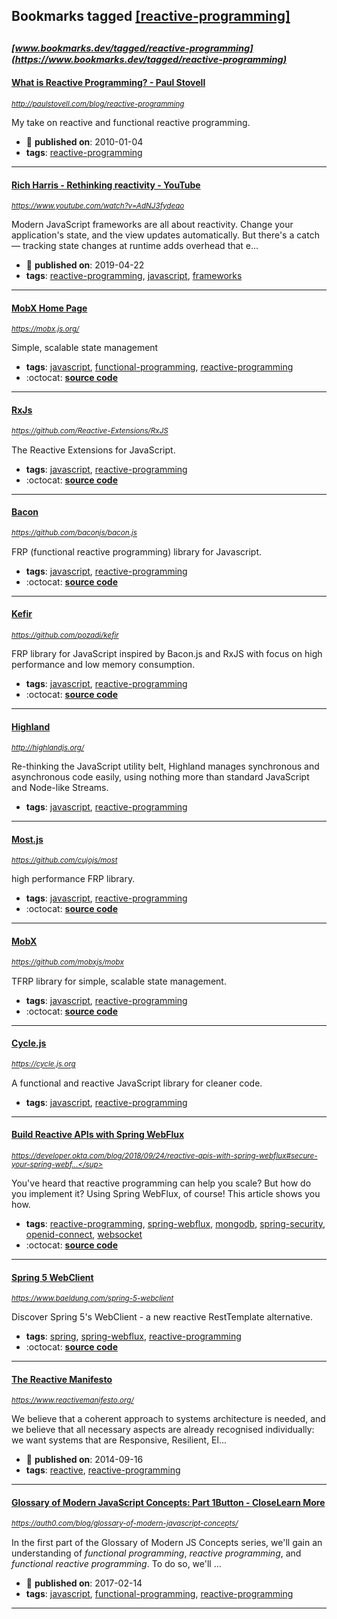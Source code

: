 ## Bookmarks tagged [[reactive-programming]](https://www.bookmarks.dev?q=[reactive-programming])

_<sup><sup>[www.bookmarks.dev/tagged/reactive-programming](https://www.bookmarks.dev/tagged/reactive-programming)</sup></sup>_
---
#### [What is Reactive Programming? - Paul Stovell](http://paulstovell.com/blog/reactive-programming)
_<sup>http://paulstovell.com/blog/reactive-programming</sup>_

My take on reactive and functional reactive programming.
* :calendar: **published on**: 2010-01-04
* **tags**: [reactive-programming](../tagged/reactive-programming.md)
---
#### [Rich Harris - Rethinking reactivity - YouTube](https://www.youtube.com/watch?v=AdNJ3fydeao)
_<sup>https://www.youtube.com/watch?v=AdNJ3fydeao</sup>_

Modern JavaScript frameworks are all about reactivity. Change your application's state, and the view updates automatically. But there's a catch — tracking state changes at runtime adds overhead that e...
* :calendar: **published on**: 2019-04-22
* **tags**: [reactive-programming](../tagged/reactive-programming.md), [javascript](../tagged/javascript.md), [frameworks](../tagged/frameworks.md)
---
#### [MobX Home Page](https://mobx.js.org/)
_<sup>https://mobx.js.org/</sup>_

Simple, scalable state management
* **tags**: [javascript](../tagged/javascript.md), [functional-programming](../tagged/functional-programming.md), [reactive-programming](../tagged/reactive-programming.md)
* :octocat: **[source code](https://github.com/mobxjs/mobx)**
---
#### [RxJs](https://github.com/Reactive-Extensions/RxJS)
_<sup>https://github.com/Reactive-Extensions/RxJS</sup>_

The Reactive Extensions for JavaScript.
* **tags**: [javascript](../tagged/javascript.md), [reactive-programming](../tagged/reactive-programming.md)
* :octocat: **[source code](https://github.com/Reactive-Extensions/RxJS)**
---
#### [Bacon](https://github.com/baconjs/bacon.js)
_<sup>https://github.com/baconjs/bacon.js</sup>_

FRP (functional reactive programming) library for Javascript.
* **tags**: [javascript](../tagged/javascript.md), [reactive-programming](../tagged/reactive-programming.md)
* :octocat: **[source code](https://github.com/baconjs/bacon.js)**
---
#### [Kefir](https://github.com/pozadi/kefir)
_<sup>https://github.com/pozadi/kefir</sup>_

FRP library for JavaScript inspired by Bacon.js and RxJS with focus on high performance and low memory consumption.
* **tags**: [javascript](../tagged/javascript.md), [reactive-programming](../tagged/reactive-programming.md)
* :octocat: **[source code](https://github.com/pozadi/kefir)**
---
#### [Highland](http://highlandjs.org/)
_<sup>http://highlandjs.org/</sup>_

Re-thinking the JavaScript utility belt, Highland manages synchronous and asynchronous code easily, using nothing more than standard JavaScript and Node-like Streams.
* **tags**: [javascript](../tagged/javascript.md), [reactive-programming](../tagged/reactive-programming.md)
---
#### [Most.js](https://github.com/cujojs/most)
_<sup>https://github.com/cujojs/most</sup>_

high performance FRP library.
* **tags**: [javascript](../tagged/javascript.md), [reactive-programming](../tagged/reactive-programming.md)
* :octocat: **[source code](https://github.com/cujojs/most)**
---
#### [MobX](https://github.com/mobxjs/mobx)
_<sup>https://github.com/mobxjs/mobx</sup>_

TFRP library for simple, scalable state management.
* **tags**: [javascript](../tagged/javascript.md), [reactive-programming](../tagged/reactive-programming.md)
* :octocat: **[source code](https://github.com/mobxjs/mobx)**
---
#### [Cycle.js](https://cycle.js.org)
_<sup>https://cycle.js.org</sup>_

A functional and reactive JavaScript library for cleaner code.
* **tags**: [javascript](../tagged/javascript.md), [reactive-programming](../tagged/reactive-programming.md)
---
#### [Build Reactive APIs with Spring WebFlux](https://developer.okta.com/blog/2018/09/24/reactive-apis-with-spring-webflux#secure-your-spring-webflux-reactive-api-with-oidc)
_<sup>https://developer.okta.com/blog/2018/09/24/reactive-apis-with-spring-webflux#secure-your-spring-webf...</sup>_

You've heard that reactive programming can help you scale? But how do you implement it? Using Spring WebFlux, of course! This article shows you how.
* **tags**: [reactive-programming](../tagged/reactive-programming.md), [spring-webflux](../tagged/spring-webflux.md), [mongodb](../tagged/mongodb.md), [spring-security](../tagged/spring-security.md), [openid-connect](../tagged/openid-connect.md), [websocket](../tagged/websocket.md)
* :octocat: **[source code](https://github.com/oktadeveloper/okta-spring-webflux-react-example)**
---
#### [Spring 5 WebClient](https://www.baeldung.com/spring-5-webclient)
_<sup>https://www.baeldung.com/spring-5-webclient</sup>_

Discover Spring 5's WebClient - a new reactive RestTemplate alternative.
* **tags**: [spring](../tagged/spring.md), [spring-webflux](../tagged/spring-webflux.md), [reactive-programming](../tagged/reactive-programming.md)
* :octocat: **[source code](https://github.com/eugenp/tutorials/tree/master/spring-5-reactive)**
---
#### [The Reactive Manifesto](https://www.reactivemanifesto.org/)
_<sup>https://www.reactivemanifesto.org/</sup>_

We believe that a coherent approach to systems architecture is needed, and we believe that all necessary aspects are already recognised individually: we want systems that are Responsive, Resilient, El...
* :calendar: **published on**: 2014-09-16
* **tags**: [reactive](../tagged/reactive.md), [reactive-programming](../tagged/reactive-programming.md)
---
#### [Glossary of Modern JavaScript Concepts: Part 1Button - CloseLearn More](https://auth0.com/blog/glossary-of-modern-javascript-concepts/)
_<sup>https://auth0.com/blog/glossary-of-modern-javascript-concepts/</sup>_

In the first part of the Glossary of Modern JS Concepts series, we'll gain an understanding of *functional programming*, *reactive programming*, and *functional reactive programming*. To do so, we'll ...
* :calendar: **published on**: 2017-02-14
* **tags**: [javascript](../tagged/javascript.md), [functional-programming](../tagged/functional-programming.md), [reactive-programming](../tagged/reactive-programming.md)
---
